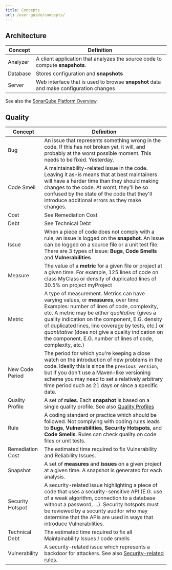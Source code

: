 ```yaml
---
title: Concepts
url: /user-guide/concepts/
---
```



<!-- sonarqube -->
## Architecture
| Concept  | Definition                                                                            |
| -------- | ------------------------------------------------------------------------------------- |
| Analyzer | A client application that analyzes the source code to compute **snapshots**.          |
| Database | Stores configuration and **snapshots**                                                |
| Server   | Web interface that is used to browse **snapshot** data and make configuration changes | 

See also the [SonarQube Platform Overview](/architecture/architecture-integration/).
<!-- /sonarqube -->

## Quality
| Concept                    | Definition                                                                                                                                                                                                                                                                                                                                                                                                         |
| -------------------------- | ------------------------------------------------------------------------------------------------------------------------------------------------------------------------------------------------------------------------------------------------------------------------------------------------------------------------------------------------------------------------------------------------------------------ |
| Bug                        | An issue that represents something wrong in the code. If this has not broken yet, it will, and probably at the worst possible moment. This needs to be fixed. Yesterday.                                                                                                                                                                                                                                           |
| Code Smell                 | A maintainability-related issue in the code. Leaving it as-is means that at best maintainers will have a harder time than they should making changes to the code. At worst, they'll be so confused by the state of the code that they'll introduce additional errors as they make changes.                                                                                                                         |
| Cost                       | See Remediation Cost                                                                                                                                                                                                                                                                                                                                                                                               |
| Debt                       | See Technical Debt                                                                                                                                                                                                                                                                                                                                                                                                 |
| Issue                      | When a piece of code does not comply with a rule, an issue is logged on the **snapshot**. An issue can be logged on a source file or a unit test file. There are 3 types of issue: **Bugs**, **Code Smells** and **Vulnerabilities**                                                                                                                                                                    |
| Measure                    | The value of a **metric** for a given file or project at a given time. For example, 125 lines of code on class MyClass or density of duplicated lines of 30.5% on project myProject                                                                                                                                                                                                                                  |
| Metric                     | A type of measurement. Metrics can have varying values, or **measures**, over time. Examples: number of lines of code, complexity, etc. A metric may be either _qualitative_ (gives a quality indication on the component, E.G. density of duplicated lines, line coverage by tests, etc.) or _quantitative_ (does not give a quality indication on the component, E.G. number of lines of code, complexity, etc.) |
| New Code Period                | The period for which you're keeping a close watch on the introduction of new problems in the code. Ideally this is since the `previous_version`, but if you don't use a Maven-like versioning scheme you may need to set a relatively arbitrary time period such as 21 days or since a specific date.                                                                                                            |
| Quality Profile            | A set of **rules**. Each **snapshot** is based on a single quality profile. See also [Quality Profiles](/instance-administration/quality-profiles/)                                                                                                                                                                                                                                                         | 
| Rule                | A coding standard or practice which should be followed. Not complying with coding rules leads to **Bugs**, **Vulnerabilities**, **Security Hotspots**, and **Code Smells**. Rules can check quality on code files or unit tests.                                                                                                                                                                                                                                 |
| Remediation Cost           | The estimated time required to fix Vulnerability and Reliability Issues.                                                                                                                                                                                                                                                                                                                                           |
| Snapshot                   | A set of **measures** and **issues** on a given project at a given time. A snapshot is generated for each analysis.                                                                                                                                                                                                                                                                                          |
| Security Hotspot           | A security-related issue highlighting a piece of code that uses a security-sensitive API (E.G. use of a weak algorithm, connection to a database without a password, ...). Security hotspots must be reviewed by a security auditor who may determine that the APIs are used in ways that introduce Vulnerabilities.                                                                                               |
| Technical Debt             | The estimated time required to fix all Maintainability Issues / code smells                                                                                                                                                                                                                                                                                                                                        |
| Vulnerability              | A security-related issue which represents a backdoor for attackers. See also [Security-related rules](/user-guide/security-rules/).                                                                                                                                                                                                                                                                                |
